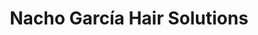 ---
title: "Nacho García Hair Solutions"
url: /madrid/nacho-garcia-hair-solutions/
shop: Friseur
---